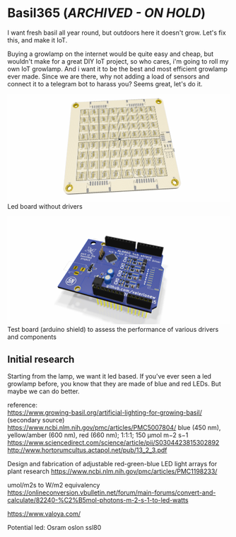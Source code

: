 # Basil365 (*ARCHIVED - ON HOLD*)
I want fresh basil all year round, but outdoors here it doesn't grow. Let's fix this, and make it IoT.

Buying a growlamp on the internet would be quite easy and cheap, but wouldn't make for a great DIY IoT project, so who cares, i'm going to roll my own IoT growlamp. And i want it to be the best and most efficient growlamp ever made. Since we are there, why not adding a load of sensors and connect it to a telegram bot to harass you? Seems great, let's do it.  

![led-board](led-board.png)
Led board without drivers

![test-board](test-board.png)
Test board (arduino shield) to assess the performance of various drivers and components 

## Initial research

Starting from the lamp, we want it led based. If you've ever seen a led growlamp before, you know that they are made of blue and red LEDs. But maybe we can do better. 

reference:  
https://www.growing-basil.org/artificial-lighting-for-growing-basil/ (secondary source)   
https://www.ncbi.nlm.nih.gov/pmc/articles/PMC5007804/  blue (450 nm), yellow/amber (600 nm), red (660 nm); 1:1:1; 150 μmol m−2 s−1    
https://www.sciencedirect.com/science/article/pii/S0304423815302892    
http://www.hortorumcultus.actapol.net/pub/13_2_3.pdf  

Design and fabrication of adjustable red-green-blue LED light arrays for plant research
https://www.ncbi.nlm.nih.gov/pmc/articles/PMC1198233/

umol/m2s to W/m2 equivalency
https://onlineconversion.vbulletin.net/forum/main-forums/convert-and-calculate/82240-%C2%B5mol-photons-m-2-s-1-to-led-watts

https://www.valoya.com/


Potential led:
Osram oslon ssl80

